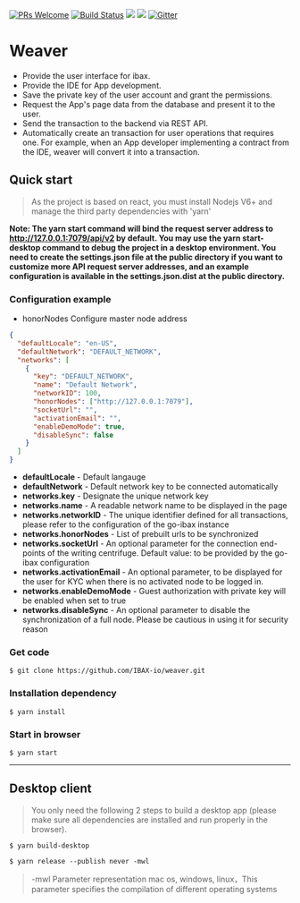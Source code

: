 [![PRs Welcome](https://img.shields.io/badge/PRs-welcome-brightgreen.svg?style=flat-square)](http://makeapullrequest.com)
[![Build Status](https://travis-ci.org/IBAX/ibax-front.svg?branch=master)](https://travis-ci.org/IBAX/ibax-front)
[![](https://tokei.rs/b1/github/IBAX/ibax-front)](https://github.com/IBAX/ibax-front)
![](https://reposs.herokuapp.com/?path=IBAX/ibax-front&style=flat)
[![Gitter](https://badges.gitter.im/Join%20Chat.svg)](https://gitter.im/IBAX?utm_source=badge&utm_medium=badge&utm_campaign=pr-badge)

# Weaver

- Provide the user interface for ibax.
- Provide the IDE for App development.
- Save the private key of the user account and grant the permissions.
- Request the App's page data from the database and present it to the user.
- Send the transaction to the backend via REST API.
- Automatically create an transaction for user operations that requires one. For example, when an App developer implementing a contract from the IDE, weaver will convert it into a transaction.

## Quick start

> As the project is based on react, you must install Nodejs V6+ and manage the third party dependencies with 'yarn'

**Note: The yarn start command will bind the request server address to http://127.0.0.1:7079/api/v2 by default. You may use the yarn start-desktop command to debug the project in a desktop environment. You need to create the settings.json file at the public directory if you want to customize more API request server addresses, and an example configuration is available in the settings.json.dist at the public directory.**

### Configuration example

- honorNodes Configure master node address

```json
{
  "defaultLocale": "en-US",
  "defaultNetwork": "DEFAULT_NETWORK",
  "networks": [
    {
      "key": "DEFAULT_NETWORK",
      "name": "Default Network",
      "networkID": 100,
      "honorNodes": ["http://127.0.0.1:7079"],
      "socketUrl": "",
      "activationEmail": "",
      "enableDemoMode": true,
      "disableSync": false
    }
  ]
}
```

- **defaultLocale** - Default langauge
- **defaultNetwork** - Default network key to be connected automatically
- **networks.key** - Designate the unique network key
- **networks.name** - A readable network name to be displayed in the page
- **networks.networkID** - The unique identifier defined for all transactions, please refer to the configuration of the go-ibax instance
- **networks.honorNodes** - List of prebuilt urls to be synchronized
- **networks.socketUrl** - An optional parameter for the connection end-points of the writing centrifuge. Default value: to be provided by the go-ibax configuration
- **networks.activationEmail** - An optional parameter, to be displayed for the user for KYC when there is no activated node to be logged in.
- **networks.enableDemoMode** - Guest authorization with private key will be enabled when set to true
- **networks.disableSync** - An optional parameter to disable the synchronization of a full node. Please be cautious in using it for security reason

### Get code

`$ git clone https://github.com/IBAX-io/weaver.git`

### Installation dependency

`$ yarn install`

### Start in browser

`$ yarn start`

---

## Desktop client

> You only need the following 2 steps to build a desktop app (please make sure all dependencies are installed and run properly in the browser).

`$ yarn build-desktop`

`$ yarn release --publish never -mwl`

> -mwl Parameter representation mac os, windows, linux，This parameter specifies the compilation of different operating systems
